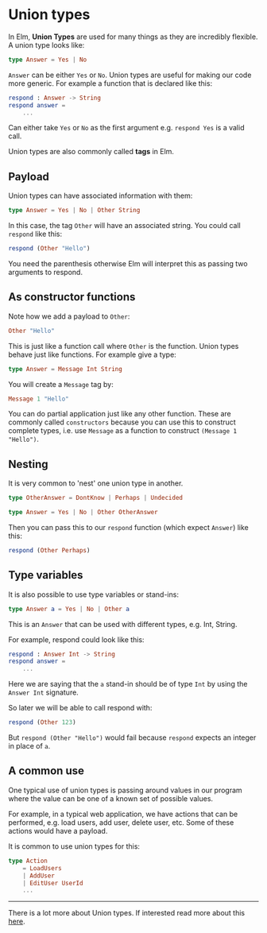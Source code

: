 # Union types

In Elm, __Union Types__ are used for many things as they are incredibly flexible. A union type looks like:

```elm
type Answer = Yes | No
```

`Answer` can be either `Yes` or `No`. Union types are useful for making our code more generic. For example a function that is declared like this:

```elm
respond : Answer -> String
respond answer =
    ...
```

Can either take `Yes` or `No` as the first argument e.g. `respond Yes` is a valid call.

Union types are also commonly called __tags__ in Elm.

## Payload

Union types can have associated information with them:

```elm
type Answer = Yes | No | Other String
```

In this case, the tag `Other` will have an associated string. You could call `respond` like this:

```elm
respond (Other "Hello")
```

You need the parenthesis otherwise Elm will interpret this as passing two arguments to respond.

## As constructor functions

Note how we add a payload to `Other`:

```elm
Other "Hello"
```

This is just like a function call where `Other` is the function. Union types behave just like functions. For example give a type:

```elm
type Answer = Message Int String
```

You will create a `Message` tag by:

```elm
Message 1 "Hello"
```

You can do partial application just like any other function. These are commonly called `constructors` because you can use this to construct complete types, i.e. use `Message` as a function to construct `(Message 1 "Hello")`.

## Nesting

It is very common to 'nest' one union type in another.

```elm
type OtherAnswer = DontKnow | Perhaps | Undecided

type Answer = Yes | No | Other OtherAnswer
```

Then you can pass this to our `respond` function (which expect `Answer`) like this:

```elm
respond (Other Perhaps)
```

## Type variables

It is also possible to use type variables or stand-ins:

```elm
type Answer a = Yes | No | Other a
```

This is an `Answer` that can be used with different types, e.g. Int, String.

For example, respond could look like this:

```elm
respond : Answer Int -> String
respond answer =
    ...
```

Here we are saying that the `a` stand-in should be of type `Int` by using  the `Answer Int` signature.

So later we will be able to call respond with:

```elm
respond (Other 123)
```

But `respond (Other "Hello")` would fail because `respond` expects an integer in place of `a`.

## A common use

One typical use of union types is passing around values in our program where the value can be one of a known set of possible values.

For example, in a typical web application, we have actions that can be performed, e.g. load users, add user, delete user, etc. Some of these actions would have a payload.

It is common to use union types for this:

```elm
type Action
    = LoadUsers
    | AddUser
    | EditUser UserId
    ...

```

---

There is a lot more about Union types. If interested read more about this [here](http://elm-lang.org/guide/model-the-problem).
